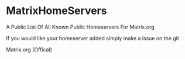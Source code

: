 # MatrixHomeServers
A Public List Of All Known Public Homeservers For Matrix.org

If you would like your homeserver added simply make a issue on the git

Matrix.org (Offical)

